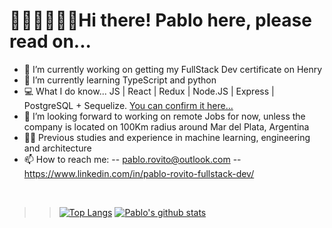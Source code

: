 # 👨‍💻👨‍💻👨‍💻Hi there! Pablo here, please read on... 


- 🔭 I’m currently working on getting my FullStack Dev certificate on Henry
- 🌱 I’m currently learning TypeScript and python
- 💻 What I do know... JS | React | Redux | Node.JS | Express | PostgreSQL + Sequelize. [You can confirm it here...](https://pi-videogames-main-hazel.vercel.app/)
- 👯 I’m looking forward to working on remote Jobs for now, unless the company is located on 100Km radius around Mar del Plata, Argentina
- 👨‍🎓 Previous studies and experience in machine learning, engineering and architecture
- 📫 How to reach me: 
-- pablo.rovito@outlook.com 
-- <a href="https://www.linkedin.com/in/pablo-rovito-fullstack-dev/">https://www.linkedin.com/in/pablo-rovito-fullstack-dev/</a> 

<br/>

>>[![Top Langs](https://github-readme-stats.vercel.app/api/top-langs/?username=Pablo-Rovito)](https://github.com/anuraghazra/github-readme-stats)
>>[![Pablo's github stats](https://github-readme-stats.vercel.app/api?username=Pablo-Rovito&count_private=true&show_icons=true&theme=radical&hide_rank=false)](https://github.com/anuraghazra/github-readme-stats)
